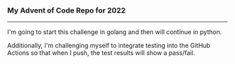 ### My Advent of Code Repo for 2022
-----
I'm going to start this challenge in golang and then will continue in python.

Additionally, I'm challenging myself to integrate testing into the GitHub Actions so that when I push, the test results will show a pass/fail.
